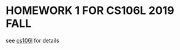 # HOMEWORK 1 FOR CS106L 2019 FALL

see [cs106l](https://web.stanford.edu/class/archive/cs/cs106l/cs106l.1204/index.html) for details
